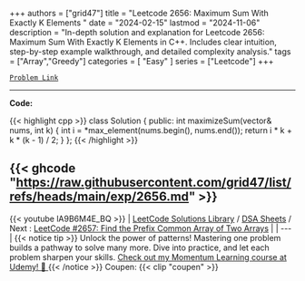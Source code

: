 
+++
authors = ["grid47"]
title = "Leetcode 2656: Maximum Sum With Exactly K Elements "
date = "2024-02-15"
lastmod = "2024-11-06"
description = "In-depth solution and explanation for Leetcode 2656: Maximum Sum With Exactly K Elements  in C++. Includes clear intuition, step-by-step example walkthrough, and detailed complexity analysis."
tags = ["Array","Greedy"]
categories = [
    "Easy"
]
series = ["Leetcode"]
+++



[`Problem Link`](https://leetcode.com/problems/maximum-sum-with-exactly-k-elements/description/)

---
**Code:**

{{< highlight cpp >}}
class Solution {
public:
    int maximizeSum(vector<int>& nums, int k) {
        int i = *max_element(nums.begin(), nums.end());
        return i * k + k * (k - 1) / 2;
    }
};
{{< /highlight >}}

{{< ghcode "https://raw.githubusercontent.com/grid47/list/refs/heads/main/exp/2656.md" >}}
---
{{< youtube lA9B6M4E_BQ >}}
| [LeetCode Solutions Library](https://grid47.xyz/leetcode/) / [DSA Sheets](https://grid47.xyz/sheets/) / Next : [LeetCode #2657: Find the Prefix Common Array of Two Arrays](https://grid47.xyz/posts/leetcode-2657-find-the-prefix-common-array-of-two-arrays-solution/) |
| --- |
{{< notice tip >}}
Unlock the power of patterns! Mastering one problem builds a pathway to solve many more. Dive into practice, and let each problem sharpen your skills. [Check out my Momentum Learning course at Udemy! 🚀 ](https://www.udemy.com/course/algorithms-and-data-structures-in-cpp/)
{{< /notice >}}
Coupen: {{< clip "coupen" >}}
